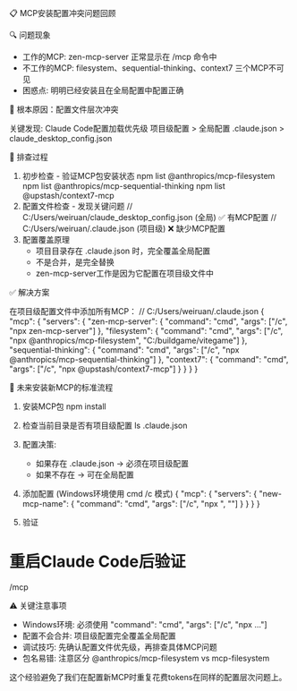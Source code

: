 📋 MCP安装配置冲突问题回顾

🔍 问题现象

- 工作的MCP: zen-mcp-server 正常显示在 /mcp 命令中
- 不工作的MCP: filesystem、sequential-thinking、context7 三个MCP不可见
- 困惑点: 明明已经安装且在全局配置中配置正确

🚨 根本原因：配置文件层次冲突

关键发现: Claude Code配置加载优先级
项目级配置 > 全局配置
.claude.json > claude_desktop_config.json

🔧 排查过程

1. 初步检查 - 验证MCP包安装状态
   npm list @anthropics/mcp-filesystem
   npm list @anthropics/mcp-sequential-thinking
   npm list @upstash/context7-mcp
2. 配置文件检查 - 发现关键问题
   // C:/Users/weiruan/claude_desktop_config.json (全局) ✅ 有MCP配置
   // C:/Users/weiruan/.claude.json (项目级) ❌ 缺少MCP配置
3. 配置覆盖原理
   - 项目目录存在 .claude.json 时，完全覆盖全局配置
   - 不是合并，是完全替换
   - zen-mcp-server工作是因为它配置在项目级文件中

✅ 解决方案

在项目级配置文件中添加所有MCP：
// C:/Users/weiruan/.claude.json
{
"mcp": {
"servers": {
"zen-mcp-server": {
"command": "cmd",
"args": ["/c", "npx zen-mcp-server"]
},
"filesystem": {
"command": "cmd",
"args": ["/c", "npx @anthropics/mcp-filesystem", "C:/buildgame/vitegame"]
},
"sequential-thinking": {
"command": "cmd",
"args": ["/c", "npx @anthropics/mcp-sequential-thinking"]
},
"context7": {
"command": "cmd",
"args": ["/c", "npx @upstash/context7-mcp"]
}
}
}
}

📝 未来安装新MCP的标准流程

1. 安装MCP包
   npm install <mcp-package-name>
2. 检查当前目录是否有项目级配置
   ls .claude.json
3. 配置决策:
   - 如果存在 .claude.json → 必须在项目级配置
   - 如果不存在 → 可在全局配置

4. 添加配置 (Windows环境使用 cmd /c 模式)
   {
   "mcp": {
   "servers": {
   "new-mcp-name": {
   "command": "cmd",
   "args": ["/c", "npx <package-name>", "<args>"]
   }
   }
   }
   }
5. 验证

# 重启Claude Code后验证

/mcp

⚠️ 关键注意事项

- Windows环境: 必须使用 "command": "cmd", "args": ["/c", "npx ..."]
- 配置不会合并: 项目级配置完全覆盖全局配置
- 调试技巧: 先确认配置文件优先级，再排查具体MCP问题
- 包名易错: 注意区分 @anthropics/mcp-filesystem vs mcp-filesystem

这个经验避免了我们在配置新MCP时重复花费tokens在同样的配置层次问题上。
